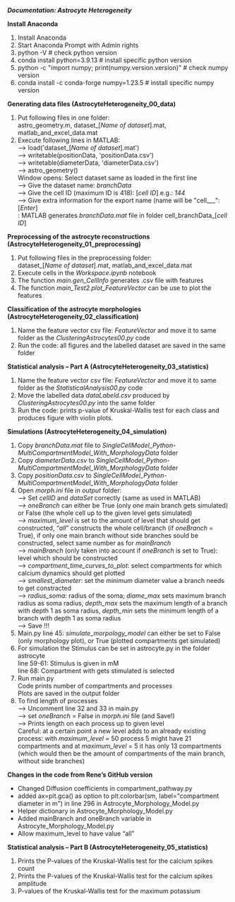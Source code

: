 ***Documentation: Astrocyte Heterogeneity***

**Install Anaconda**

1.  Install Anaconda
2.  Start Anaconda Prompt with Admin rights
3.  python -V # check python version
4.  conda install python=3.9.13 # install specific python version
5.  python -c "import numpy; print(numpy.version.version)" # check numpy version
6.  conda install -c conda-forge numpy=1.23.5 # install specific numpy version

**Generating data files (AstrocyteHeterogeneity\_00\_data)**

1.  Put following files in one folder:  
    astro\_geometry.m, dataset\_\[_Name of dataset_\].mat, matlab\_and\_excel\_data.mat
2.  Execute following lines in MATLAB:  
    —> load('dataset\_\[_Name of dataset_\].mat')  
    —> writetable(positionData, 'positionData.csv')  
    —> writetable(diameterData, 'diameterData.csv')  
    —> astro\_geometry()  
    Window opens: Select dataset same as loaded in the first line  
    —> Give the dataset name: _branchData_  
    —> Give the cell ID (maximum ID is 418): \[_cell ID_\] e.g.: _144_  
    —> Give extra information for the export name (name will be "cell\_<dataset>\_<number>\_<your input here>": \[_Enter_\]  
    : MATLAB generates _branchData.mat_ file in folder cell\_branchData\_\[_cell ID_\]

**Preprocessing of the astrocyte reconstructions (AstrocyteHeterogeneity\_01\_preprocessing)**

1.  Put following files in the preprocessing folder:  
    dataset\_\[_Name of dataset_\].mat, matlab\_and\_excel\_data.mat
2.  Execute cells in the _Workspace.ipynb_ notebook
3.  The function _main.gen\_CellInfo_ generates .csv file with features
4.  The function _main\_Test2.plot\_FeatureVector_ can be use to plot the features

**Classification of the astrocyte morphologies (AstrocyteHeterogeneity\_02\_classification)**

1.  Name the feature vector csv file: _FeatureVector_ and move it to same folder as the _ClusteringAstrocytes00.py_ code
2.  Run the code: all figures and the labelled dataset are saved in the same folder

**Statistical analysis – Part A (AstrocyteHeterogeneity\_03\_statistics)**

1.  Name the feature vector csv file: _FeatureVector_ and move it to same folder as the _StatisticalAnalysis00.py_ code
2.  Move the labelled data _dataLabeld.csv_ produced by _ClusteringAstrocytes00.py_ into the same folder
3.  Run the code: prints p-value of Kruskal-Wallis test for each class and produces figure with violin plots.

**Simulations (AstrocyteHeterogeneity\_04\_simulation)**

1.  Copy _branchData.mat_ file to _SingleCellModel\_Python-MultiCompartmentModel\_With\_MorphologyData_ folder
2.  Copy _diameterData.csv_ to _SingleCellModel\_Python-MultiCompartmentModel\_With\_MorphologyData_ folder
3.  Copy _positionData.csv_ to _SingleCellModel\_Python-MultiCompartmentModel\_With\_MorphologyData_ folder
4.  Open _morph.ini_ file in _output_ folder:  
    —> Set _cellID_ and _dataSet_ correctly (same as used in MATLAB)  
    _—> oneBranch_ can either be True (only one main branch gets simulated) or False (the whole cell up to the given level gets simulated)  
    _—> maximum\_level_ is set to the amount of level that should get constructed, “_all_” constructs the whole cell/branch (if _oneBranch_ \= True), if only one main branch without side branches sould be constructed, select same number as for _mainBranch_  
    —> _mainBranch_ (only taken into account if _oneBranch_ is set to True): level which should be constructed  
    —> _compartment\_time\_curves\_to\_plot_: select compartments for which calcium dynamics should get plotted  
    —> _smallest\_diameter_: set the minimum diameter value a branch needs to get constracted  
    —> _radius\_soma_: radius of the soma; _diame\_max_ sets maximum branch radius as soma radius, _depth\_max_ sets the maximum length of a branch with depth 1 as soma radius, _depth\_min_ sets the minimum length of a branch with depth 1 as soma radius  
    —> Save !!!
5.  Main.py line 45: _simulate\_morpology\_model_ can either be set to False (only morphology plot), or True (plotted compartments get simulated)
6.  For simulation the Stimulus can be set in astrocyte.py in the folder astrocyte  
    line 59-61: Stimulus is given in mM  
    line 68: Compartment with gets stimulated is selected
7.  Run main.py  
    Code prints number of compartments and processes  
    Plots are saved in the output folder
8.  To find length of processes  
    —> Uncomment line 32 and 33 in main.py  
    —> set _oneBranch_ \= False in _morph.ini_ file (and Save!)  
    —> Prints length on each process up to given level  
    Careful: at a certain point a new level adds to an already existing process: with _maximum\_level_ = 50 process 5 might have 21 compartments and at _maximum\_level_ = 5 it has only 13 compartments (which would then be the amount of compartments of the main branch, without side branches)

**Changes in the code from Rene’s GitHub version**

*   Changed Diffusion coefficients in compartment\_pathway.py
*   added ax=plt.gca() as option to plt.colorbar(sm, label="compartment diameter in m") in line 296 in Astrocyte\_Morphology\_Model.py
*   Helper dictionary in Astrocyte\_Morphology\_Model.py
*   Added mainBranch and oneBranch variable in Astrocyte\_Morphology\_Model.py
*   Allow maximum\_level to have value “all”

**Statistical analysis – Part B (AstrocyteHeterogeneity\_05\_statistics)**

1.  Prints the P-values of the Kruskal-Wallis test for the calcium spikes count
2.  Prints the P-values of the Kruskal-Wallis test for the calcium spikes amplitude
3.  P-values of the Kruskal-Wallis test for the maximum potassium

